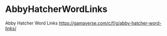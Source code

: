 # AbbyHatcherWordLinks
Abby Hatcher Word Links https://gamaverse.com/c/f/g/abby-hatcher-word-links/
